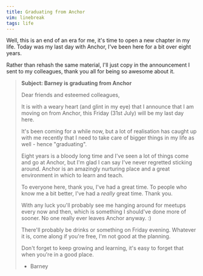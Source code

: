 ```yaml
---
title: Graduating from Anchor
vim: linebreak
tags: life
---
```


Well, this is an end of an era for me, it's time to open a new chapter in my
life. Today was my last day with Anchor, I've been here for a bit over eight
years.

Rather than rehash the same material, I'll just copy in the announcement I sent
to my colleagues, thank you all for being so awesome about it.


> **Subject: Barney is graduating from Anchor**
> 
> Dear friends and esteemed colleagues,
> 
> It is with a weary heart (and glint in my eye) that I announce that I am
> moving on from Anchor, this Friday (31st July) will be my last day here.
> 
> It's been coming for a while now, but a lot of realisation has caught up with
> me recently that I need to take care of bigger things in my life as well -
> hence "graduating".
> 
> Eight years is a bloody long time and I've seen a lot of things come and go
> at Anchor, but I'm glad I can say I've never regretted sticking around.
> Anchor is an amazingly nurturing place and a great environment in which to
> learn and teach.
> 
> To everyone here, thank you, I've had a great time. To people who know me a
> bit better, I've had a *really* great time. Thank you.
> 
> With any luck you'll probably see me hanging around for meetups every now and
> then, which is something I should've done more of sooner. No one really ever
> leaves Anchor anyway. :)
> 
> There'll probably be drinks or something on Friday evening. Whatever it is,
> come along if you're free, I'm not good at the planning.
> 
> Don't forget to keep growing and learning, it's easy to forget that when
> you're in a good place.
> 
> - Barney
